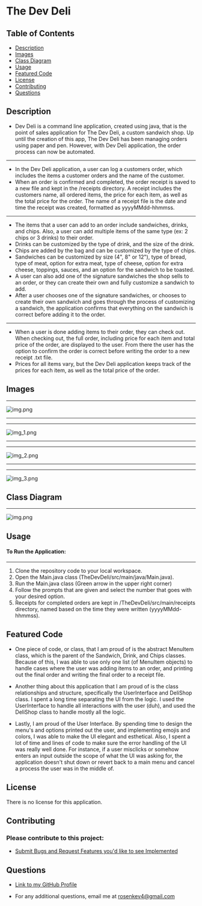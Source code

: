 # The Dev Deli

## Table of Contents

- [Description](#description)
- [Images](#images)
- [Class Diagram](#class-diagram)
- [Usage](#usage)
- [Featured Code](#featured-code)
- [License](#license)
- [Contributing](#contributing)
- [Questions](#questions)

## Description

- Dev Deli is a command line application, created using java, that is the point of sales application for The Dev Deli, a
  custom sandwich shop. Up until the creation of this app,
  The Dev Deli has been managing orders using paper and pen. However, with Dev Deli application, the order process can
  now be automated.

---

- In the Dev Deli application, a user can log a customers order, which includes the items a customer orders and the name
  of the customer.
- When an order is confirmed and completed, the order receipt is saved to a new file and kept in the /receipts
  directory. A receipt includes the customers name, all ordered items, the price for each item, as well as the total
  price for the order. The name of a receipt file is the date and time the receipt was created, formatted as
  yyyyMMdd-hhmmss.

---

- The items that a user can add to an order include sandwiches, drinks, and chips. Also, a user can add multiple items
  of the same type (ex: 2 chips or 3 drinks) to their order.
- Drinks can be customized by the type of drink, and the size of the drink.
- Chips are added by the bag and can be customized by the type of chips.
- Sandwiches can be customized by size (4", 8" or 12"), type of bread, type of meat, option for extra
  meat, type of cheese, option for extra cheese, toppings, sauces, and an option for the sandwich to be toasted.
- A user can also add one of the signature sandwiches the shop sells to an order, or they can create their own and fully
  customize a sandwich to add.
- After a user chooses one of the signature sandwiches, or chooses to create their own sandwich and goes through the
  process of
  customizing a sandwich, the application confirms that everything on the sandwich is correct before adding it to the
  order.

---

- When a user is done adding items to their order, they can check out. When checking out, the full order, including
  price for each item and total price of the order, are displayed to the user. From there the user has the option to
  confirm the order is correct before writing the order to a new receipt .txt file.
- Prices for all items vary, but the Dev Deli application keeps track of the prices for each item, as well as the total
  price of the order.

## Images

___
![img.png](TheDevDeli/images/img.png)

___
___
![img_1.png](TheDevDeli/images/img_1.png)

___
___
![img_2.png](TheDevDeli/images/img_2.png)

___
___
![img_3.png](TheDevDeli/images/img_3.png)

## Class Diagram

---

![img.png](TheDevDeli/src/main/ClassDiagram/img.png)

## Usage

#### To Run the Application:

___

1) Clone the repository code to your local workspace.
2) Open the Main.java class (TheDevDeli/src/main/java/Main.java).
3) Run the Main.java class (Green arrow in the upper right corner)
4) Follow the prompts that are given and select the number that goes with your desired option.
5) Receipts for completed orders are kept in /TheDevDeli/src/main/receipts directory, named based on the time they were
   written (yyyyMMdd-hhmmss).

## Featured Code

- One piece of code, or class, that I am proud of is the abstract MenuItem class, which is the parent of
  the Sandwich, Drink, and Chips classes. Because of this, I was able to use only one list (of MenuItem objects) to
  handle cases where the user was adding items to an order, and printing out the final order and writing the final order
  to a receipt file.

- Another thing about this application that I am proud of is the class relationships and structure, specifically the
  UserInterface and DeliShop class. I spent a long time separating the UI from the logic. I used the UserInterface to
  handle all interactions with the user (duh), and used the DeliShop class to handle mostly all the logic.

- Lastly, I am proud of the User Interface. By spending time to design the menu's and options printed out the user,
  and implementing emojis and colors, I was able to make the UI elegant and esthetical. Also, I spent a lot of time and
  lines of code to make sure the error handling of the UI was really well done. For instance, if a user misclicks or
  somehow enters an input outside the scope of what the UI was asking for, the application doesn't shut down or revert
  back to a main menu and cancel a process the user was in the middle of.

## License

There is no license for this application.

## Contributing

### Please contribute to this project:

- [Submit Bugs and Request Features you'd like to see Implemented](https://github.com/krosengr4/capstone-2/issues)

## Questions

- [Link to my GitHub Profile](https://github.com/krosengr4)

- For any additional questions, email me at rosenkev4@gmail.com
